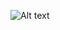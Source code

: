 ![Alt text](https://file%2B.vscode-resource.vscode-cdn.net/c%3A/Users/colea/Desktop/urban-octo-telegram/Develop/assets/images/social-media-marketing.jpg?version%3D1670540707623)